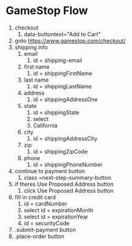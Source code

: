 # GameStop Flow

1. checkout
   1. data-buttontext="Add to Cart"
2. goto <https://www.gamestop.com/checkout/>
3. shipping info
   1. email
      1. id = shipping-email
   2. first name
      1. id =  shippingFirstName
   3. last name
      1. id = shippingLastName
   4. address
      1. id = shippingAddressOne
   5. state
      1. id = shippingState
      2. select
      3. California
   6. city
      1. id = shippingAddressCity
   7. zip
      1. id = shippingZipCode
   8. phone
      1. id = shippingPhoneNumber
4. continue to payment button
   1. class =next-step-summary-button
5. if theres Use Proposed Address button
   1. click Use Proposed Address button
6. fill in credit card
   1. id = cardNumber
   2. select id = expirationMonth
   3. select id = expirationYear
   4. id = securityCode
7. .submit-payment button
8. .place-order button
